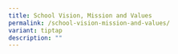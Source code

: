 ```yaml
---
title: School Vision, Mission and Values
permalink: /school-vision-mission-and-values/
variant: tiptap
description: ""
---
```

<p></p>